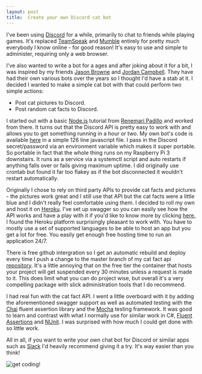 ```yaml
---
layout: post
title:  Create your own Discord cat bot
---
```


I've been using [Discord](https://discordapp.com/) for a while, primarily to chat to friends while playing games. It's replaced [TeamSpeak](https://www.teamspeak.com/en/) and [Mumble](https://www.mumble.com/) entirely for pretty much
everybody I know online - for good reason! It's easy to use and simple to administer, requiring only a web browser.

I've also wanted to write a bot for a ages and after joking about it for a bit, I was inspired by my friends [Jason Browne](https://jbrowne.io) and [Jordan Campbell](https://twitter.com/Dante556). They have had their own various bots over the years so I thought I'd have a stab at it. 
I decided I wanted to make a simple cat bot with that could perform two simple actions:

* Post cat pictures to Discord.
* Post random cat facts to Discord.

I started out with a basic [Node.js](https://nodejs.org/en/) tutorial from [Renemari Padillo](https://medium.com/@renesansz/tutorial-creating-a-simple-discord-bot-9465a2764dc0) and worked from there.
It turns out that the Discord API is pretty easy to work with and allows you to get something running in a hour or two. My own bot's code is available [here](https://github.com/edwinj85/discord-catbot) in a simple 126 line javascript file. I pass in the Discord secret/password via an environment variable which makes it super portable. So portable in fact that the whole thing runs on my Raspberry Pi 3 downstairs. It runs as a service via a systemctl script and auto restarts if anything falls over or fails giving maximum uptime. I did originally use crontab but found it far too flakey as if the bot disconnected it wouldn't restart automatically.

Originally I chose to rely on third party APIs to provide cat facts and pictures - the pictures work great and I still use that API but the cat facts were a little blue and I didn't really feel comfortable using them. I decided to roll my own and host it on [Heroku](https://www.heroku.com/). I've set up swagger so you can easily see how the API works and have a play with it if you'd like to know more by clicking [here.](https://polite-catfacts.herokuapp.com/docs/) I found the Heroku platform surprisingly pleasant to work with. You have to mostly use a set of supported languages to be able to host an app but you get a lot for free. You easily get enough free hosting time to run an application 24/7. 

There is free github intergration so I get an automatic rebuild and deploy every time I push a change to the master branch of my cat fact api [repository](https://github.com/edwinj85/polite-catfacts). It's a little annoying that on the free tier the container that hosts your project will get suspended every 30 minutes unless a request is made to it. This does limit what you can do project wise, but overall it's a very compelling package with slick administration tools that I do recommend.

I had real fun with the cat fact API. I went a little overboard with it by adding the aforementioned swagger support as well as automated testing with the [Chai](http://www.chaijs.com/) fluent assertion library and the [Mocha](https://mochajs.org/) testing framework. It was good to learn and contrast with what I normally use for similar work in C#, [Fluent Assertions](https://fluentassertions.com/) and [NUnit](http://nunit.org/). I was surprised with how much I could get done with so little work.

All in all, if you want to write your own chat bot for Discord or similar apps such as [Slack](https://slack.com/) I'd heavily recommend giving it a try. It's way easier than you think!

![get coding!](https://media.giphy.com/media/3oKIPnAiaMCws8nOsE/giphy.gif)

